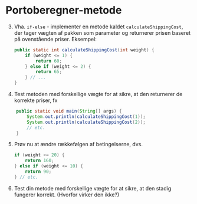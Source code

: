 # Portoberegner-metode

3. Vha. `if-else` - implementer en metode kaldet `calculateShippingCost`, der tager vægten af pakken som parameter og returnerer prisen baseret på ovenstående priser.  Eksempel:
    ```java
    public static int calculateShippingCost(int weight) {
        if (weight <= 1) {
            return 60;
        } else if (weight <= 2) {
            return 65;
        } // ...
    }
    ```
4. Test metoden med forskellige vægte for at sikre, at den returnerer de korrekte priser, fx
```java
    public static void main(String[] args) {
        System.out.println(calculateShippingCost(1));
        System.out.println(calculateShippingCost(2));
        // etc.
    }
```
5. Prøv nu at ændre rækkefølgen af betingelserne, dvs.
    ```java
    if (weight <= 20) {
        return 160;
    } else if (weight <= 10) {
        return 90;
    } // etc.
    ```
6. Test din metode med forskellige vægte for at sikre, at den stadig fungerer korrekt. (Hvorfor virker den ikke?)